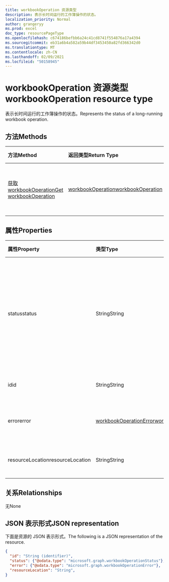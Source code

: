 ```yaml
---
title: workbookOperation 资源类型
description: 表示长时间运行的工作簿操作的状态。
localization_priority: Normal
author: grangeryy
ms.prod: excel
doc_type: resourcePageType
ms.openlocfilehash: c674186befbb6a24c41cd8741f554876a17a4394
ms.sourcegitcommit: eb31a6b4a582a59b44df3453450a82fd366342d0
ms.translationtype: MT
ms.contentlocale: zh-CN
ms.lasthandoff: 02/09/2021
ms.locfileid: "50158945"
---
```

# <a name="workbookoperation-resource-type"></a><span data-ttu-id="62c9b-103">workbookOperation 资源类型</span><span class="sxs-lookup"><span data-stu-id="62c9b-103">workbookOperation resource type</span></span>

<span data-ttu-id="62c9b-104">表示长时间运行的工作簿操作的状态。</span><span class="sxs-lookup"><span data-stu-id="62c9b-104">Represents the status of a long-running workbook operation.</span></span>


## <a name="methods"></a><span data-ttu-id="62c9b-105">方法</span><span class="sxs-lookup"><span data-stu-id="62c9b-105">Methods</span></span>

| <span data-ttu-id="62c9b-106">方法</span><span class="sxs-lookup"><span data-stu-id="62c9b-106">Method</span></span>       | <span data-ttu-id="62c9b-107">返回类型</span><span class="sxs-lookup"><span data-stu-id="62c9b-107">Return Type</span></span> | <span data-ttu-id="62c9b-108">说明</span><span class="sxs-lookup"><span data-stu-id="62c9b-108">Description</span></span> |
|:-------------|:------------|:------------|
| [<span data-ttu-id="62c9b-109">获取 workbookOperation</span><span class="sxs-lookup"><span data-stu-id="62c9b-109">Get workbookOperation</span></span>](../api/workbookoperation-get.md) | [<span data-ttu-id="62c9b-110">workbookOperation</span><span class="sxs-lookup"><span data-stu-id="62c9b-110">workbookOperation</span></span>](workbookoperation.md) | <span data-ttu-id="62c9b-111">获取操作 `{operation-id}` 。</span><span class="sxs-lookup"><span data-stu-id="62c9b-111">Get the operation with `{operation-id}`.</span></span> |


## <a name="properties"></a><span data-ttu-id="62c9b-112">属性</span><span class="sxs-lookup"><span data-stu-id="62c9b-112">Properties</span></span>

| <span data-ttu-id="62c9b-113">属性</span><span class="sxs-lookup"><span data-stu-id="62c9b-113">Property</span></span>     | <span data-ttu-id="62c9b-114">类型</span><span class="sxs-lookup"><span data-stu-id="62c9b-114">Type</span></span>        | <span data-ttu-id="62c9b-115">说明</span><span class="sxs-lookup"><span data-stu-id="62c9b-115">Description</span></span> |
|:-------------|:------------|:------------|
|<span data-ttu-id="62c9b-116">status</span><span class="sxs-lookup"><span data-stu-id="62c9b-116">status</span></span>|<span data-ttu-id="62c9b-117">String</span><span class="sxs-lookup"><span data-stu-id="62c9b-117">String</span></span>| <span data-ttu-id="62c9b-118">操作的当前状态。</span><span class="sxs-lookup"><span data-stu-id="62c9b-118">The current status of the operation.</span></span> <span data-ttu-id="62c9b-119">可取值为：`NotStarted`、`Running`、`Completed`、`Failed`。</span><span class="sxs-lookup"><span data-stu-id="62c9b-119">Possible values are: `NotStarted`, `Running`, `Completed`, `Failed`.</span></span>|
|<span data-ttu-id="62c9b-120">id</span><span class="sxs-lookup"><span data-stu-id="62c9b-120">id</span></span>|<span data-ttu-id="62c9b-121">String</span><span class="sxs-lookup"><span data-stu-id="62c9b-121">String</span></span>| <span data-ttu-id="62c9b-122">操作 ID。只读。</span><span class="sxs-lookup"><span data-stu-id="62c9b-122">The operation id. Read-only.</span></span>|
|<span data-ttu-id="62c9b-123">error</span><span class="sxs-lookup"><span data-stu-id="62c9b-123">error</span></span>|[<span data-ttu-id="62c9b-124">workbookOperationError</span><span class="sxs-lookup"><span data-stu-id="62c9b-124">workbookOperationError</span></span>](workbookoperationerror.md)| <span data-ttu-id="62c9b-125">操作返回的错误。</span><span class="sxs-lookup"><span data-stu-id="62c9b-125">The error returned by the operation.</span></span>|
|<span data-ttu-id="62c9b-126">resourceLocation</span><span class="sxs-lookup"><span data-stu-id="62c9b-126">resourceLocation</span></span>|<span data-ttu-id="62c9b-127">String</span><span class="sxs-lookup"><span data-stu-id="62c9b-127">String</span></span>| <span data-ttu-id="62c9b-128">结果的资源 URI。</span><span class="sxs-lookup"><span data-stu-id="62c9b-128">The resource URI for the result.</span></span>|

## <a name="relationships"></a><span data-ttu-id="62c9b-129">关系</span><span class="sxs-lookup"><span data-stu-id="62c9b-129">Relationships</span></span>

<span data-ttu-id="62c9b-130">无</span><span class="sxs-lookup"><span data-stu-id="62c9b-130">None</span></span>

## <a name="json-representation"></a><span data-ttu-id="62c9b-131">JSON 表示形式</span><span class="sxs-lookup"><span data-stu-id="62c9b-131">JSON representation</span></span>

<span data-ttu-id="62c9b-132">下面是资源的 JSON 表示形式。</span><span class="sxs-lookup"><span data-stu-id="62c9b-132">The following is a JSON representation of the resource.</span></span>

<!-- {
  "blockType": "resource",
  "optionalProperties": [

  ],
  "@odata.type": "microsoft.graph.workbookOperation",
  "keyProperty": "id"
}-->

```json
{
  "id": "String (identifier)",
  "status": {"@odata.type": "microsoft.graph.workbookOperationStatus"},
  "error": {"@odata.type": "microsoft.graph.workbookOperationError"},
  "resourceLocation": "String",
}
```

<!-- uuid: 16cd6b66-4b1a-43a1-adaf-3a886856ed98
2019-02-04 14:57:30 UTC -->
<!-- {
  "type": "#page.annotation",
  "description": "workbookOperation resource",
  "keywords": "",
  "section": "documentation",
  "tocPath": ""
}-->

